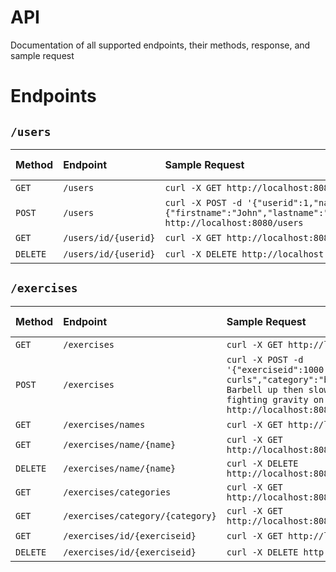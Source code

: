 # API
Documentation of all supported endpoints, their methods, response, and sample request

# Endpoints
## `/users`
| Method | Endpoint | Sample Request | Successful Response |
| :--- | :--- | :---- | :--- |
| `GET` | `/users` | `curl -X GET http://localhost:8080/users` | [see here](./users.md#get-all-users) | 
| `POST` | `/users` | `curl -X POST -d '{"userid":1,"name":{"firstname":"John","lastname":"Doe"},"age":21,"weight":185.5}' http://localhost:8080/users` | [see here](./users.md#post-a-new-user) |
| `GET` | `/users/id/{userid}` | `curl -X GET http://localhost:8080/users/id/1` | [see here](./users.md#get-user-by-user-id) |
| `DELETE` | `/users/id/{userid}` | `curl -X DELETE http://localhost:8080/users/id/1` | [see here](./users.md#delete-user-by-user-id) |

## `/exercises`
| Method | Endpoint | Sample Request | Successful Response |
| :--- | :--- | :---- | :--- |
| `GET` | `/exercises` | `curl -X GET http://localhost:8080/exercises` | [see here](./exercises.md#get-all-exercises) | 
| `POST` | `/exercises` | `curl -X POST -d '{"exerciseid":1000,"name":"eccentric barbell curls","category":"biceps","description":"Curl Barbell up then slow the eccentric movement, fighting gravity on the way down"}' http://localhost:8080/exercises` | [see here](./exercises.md#post-a-new-exercise) |
| `GET` | `/exercises/names` | `curl -X GET http://localhost:8080/exercises/names` | [see here](./exercises.md#get-all-exercise-names) |
| `GET` | `/exercises/name/{name}` | `curl -X GET http://localhost:8080/exercises/name/ab%20roller` | [see here](./exercises.md#get-exercise-by-name) |
| `DELETE` | `/exercises/name/{name}` | `curl -X DELETE http://localhost:8080/exercises/name/ab%20roller` | [see here](./exercises.md#delete-exercise-by-name) |
| `GET` | `/exercises/categories` | `curl -X GET http://localhost:8080/exercises/categories` | [see here](./exercises.md#get-all-exercise-categories) |
| `GET` | `/exercises/category/{category}` | `curl -X GET http://localhost:8080/exercises/category/quadriceps` | [see here](./exercises.md#get-exercises-by-categories) |
| `GET` | `/exercises/id/{exerciseid}` | `curl -X GET http://localhost:8080/exercises/id/1` | [see here](./exercises.md#get-exercise-by-exercise-id) |
| `DELETE` | `/exercises/id/{exerciseid}` | `curl -X DELETE http://localhost:8080/exercises/id/1` | [see here](./exercises.md#delete-exercise-by-exercise-id) |
